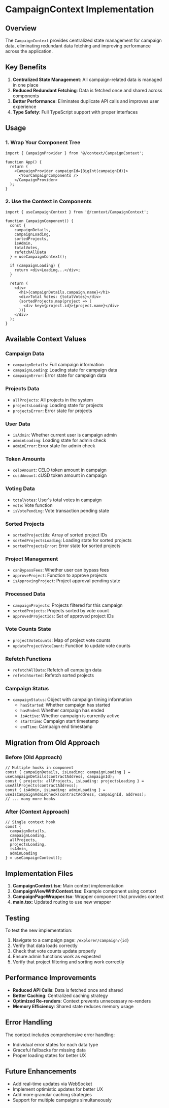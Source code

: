 # CampaignContext Implementation

## Overview

The `CampaignContext` provides centralized state management for campaign data, eliminating redundant data fetching and improving performance across the application.

## Key Benefits

1. **Centralized State Management**: All campaign-related data is managed in one place
2. **Reduced Redundant Fetching**: Data is fetched once and shared across components
3. **Better Performance**: Eliminates duplicate API calls and improves user experience
4. **Type Safety**: Full TypeScript support with proper interfaces

## Usage

### 1. Wrap Your Component Tree

```tsx
import { CampaignProvider } from '@/context/CampaignContext';

function App() {
  return (
    <CampaignProvider campaignId={BigInt(campaignId)}>
      <YourCampaignComponents />
    </CampaignProvider>
  );
}
```

### 2. Use the Context in Components

```tsx
import { useCampaignContext } from '@/context/CampaignContext';

function CampaignComponent() {
  const {
    campaignDetails,
    campaignLoading,
    sortedProjects,
    isAdmin,
    totalVotes,
    refetchAllData
  } = useCampaignContext();

  if (campaignLoading) {
    return <div>Loading...</div>;
  }

  return (
    <div>
      <h1>{campaignDetails.campaign.name}</h1>
      <div>Total Votes: {totalVotes}</div>
      {sortedProjects.map(project => (
        <div key={project.id}>{project.name}</div>
      ))}
    </div>
  );
}
```

## Available Context Values

### Campaign Data
- `campaignDetails`: Full campaign information
- `campaignLoading`: Loading state for campaign data
- `campaignError`: Error state for campaign data

### Projects Data
- `allProjects`: All projects in the system
- `projectsLoading`: Loading state for projects
- `projectsError`: Error state for projects

### User Data
- `isAdmin`: Whether current user is campaign admin
- `adminLoading`: Loading state for admin check
- `adminError`: Error state for admin check

### Token Amounts
- `celoAmount`: CELO token amount in campaign
- `cusdAmount`: cUSD token amount in campaign

### Voting Data
- `totalVotes`: User's total votes in campaign
- `vote`: Vote function
- `isVotePending`: Vote transaction pending state

### Sorted Projects
- `sortedProjectIds`: Array of sorted project IDs
- `sortedProjectsLoading`: Loading state for sorted projects
- `sortedProjectsError`: Error state for sorted projects

### Project Management
- `canBypassFees`: Whether user can bypass fees
- `approveProject`: Function to approve projects
- `isApprovingProject`: Project approval pending state

### Processed Data
- `campaignProjects`: Projects filtered for this campaign
- `sortedProjects`: Projects sorted by vote count
- `approvedProjectIds`: Set of approved project IDs

### Vote Counts State
- `projectVoteCounts`: Map of project vote counts
- `updateProjectVoteCount`: Function to update vote counts

### Refetch Functions
- `refetchAllData`: Refetch all campaign data
- `refetchSorted`: Refetch sorted projects

### Campaign Status
- `campaignStatus`: Object with campaign timing information
  - `hasStarted`: Whether campaign has started
  - `hasEnded`: Whether campaign has ended
  - `isActive`: Whether campaign is currently active
  - `startTime`: Campaign start timestamp
  - `endTime`: Campaign end timestamp

## Migration from Old Approach

### Before (Old Approach)
```tsx
// Multiple hooks in component
const { campaignDetails, isLoading: campaignLoading } = useCampaignDetails(contractAddress, campaignId);
const { projects: allProjects, isLoading: projectsLoading } = useAllProjects(contractAddress);
const { isAdmin, isLoading: adminLoading } = useIsCampaignAdminCheck(contractAddress, campaignId, address);
// ... many more hooks
```

### After (Context Approach)
```tsx
// Single context hook
const {
  campaignDetails,
  campaignLoading,
  allProjects,
  projectsLoading,
  isAdmin,
  adminLoading
} = useCampaignContext();
```

## Implementation Files

1. **CampaignContext.tsx**: Main context implementation
2. **CampaignViewWithContext.tsx**: Example component using context
3. **CampaignPageWrapper.tsx**: Wrapper component that provides context
4. **main.tsx**: Updated routing to use new wrapper

## Testing

To test the new implementation:

1. Navigate to a campaign page: `/explorer/campaign/{id}`
2. Verify that data loads correctly
3. Check that vote counts update properly
4. Ensure admin functions work as expected
5. Verify that project filtering and sorting work correctly

## Performance Improvements

- **Reduced API Calls**: Data is fetched once and shared
- **Better Caching**: Centralized caching strategy
- **Optimized Re-renders**: Context prevents unnecessary re-renders
- **Memory Efficiency**: Shared state reduces memory usage

## Error Handling

The context includes comprehensive error handling:
- Individual error states for each data type
- Graceful fallbacks for missing data
- Proper loading states for better UX

## Future Enhancements

- Add real-time updates via WebSocket
- Implement optimistic updates for better UX
- Add more granular caching strategies
- Support for multiple campaigns simultaneously 